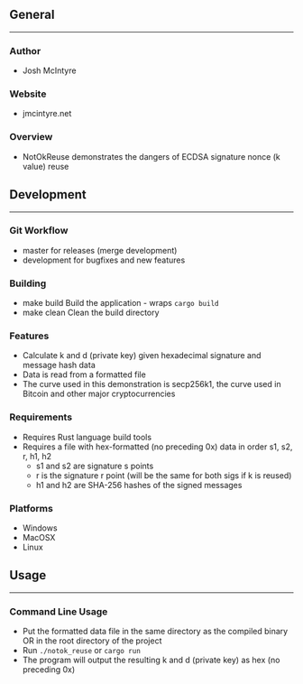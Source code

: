 ## General
____________

### Author
* Josh McIntyre

### Website
* jmcintyre.net

### Overview
* NotOkReuse demonstrates the dangers of ECDSA signature nonce (k value) reuse 

## Development
________________

### Git Workflow
* master for releases (merge development)
* development for bugfixes and new features

### Building
* make build
Build the application - wraps `cargo build`
* make clean
Clean the build directory

### Features
* Calculate k and d (private key) given hexadecimal signature and message hash data
* Data is read from a formatted file
* The curve used in this demonstration is secp256k1, the curve used in Bitcoin and other major cryptocurrencies

### Requirements
* Requires Rust language build tools
* Requires a file with hex-formatted (no preceding 0x) data in order s1, s2, r, h1, h2
    * s1 and s2 are signature s points
    * r is the signature r point (will be the same for both sigs if k is reused)
    * h1 and h2 are SHA-256 hashes of the signed messages

### Platforms
* Windows
* MacOSX
* Linux

## Usage
____________

### Command Line Usage
* Put the formatted data file in the same directory as the compiled binary OR in the root directory of the project
* Run `./notok_reuse` or `cargo run`
* The program will output the resulting k and d (private key) as hex (no preceding 0x)